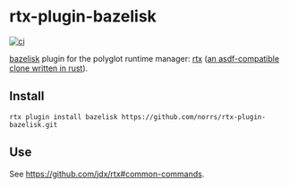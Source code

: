 # rtx-plugin-bazelisk

[![ci](https://github.com/norrs/rtx-plugin-bazelisk/actions/workflows/ci.yml/badge.svg?branch=main)](https://github.com/norrs/rtx-plugin-bazelisk/actions/workflows/ci.yml)

[bazelisk](https://bazel.build/install/bazelisk) plugin for the polyglot runtime
manager: [rtx](https://github.com/jdx/rtx) ([an asdf-compatible clone written in rust](https://github.com/asdf-vm/asdf)).

## Install

```
rtx plugin install bazelisk https://github.com/norrs/rtx-plugin-bazelisk.git
```

## Use

See <https://github.com/jdx/rtx#common-commands>.

